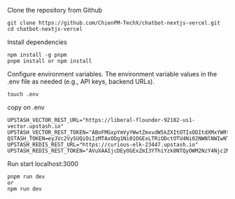 Clone the repository from Github

````
git clone https://github.com/ChienPM-TechX/chatbot-nextjs-vercel.git
cd chatbot-nextjs-vercel
````

Install dependencies

````
npm install -g pnpm
pnpm install or npm install
````

Configure environment variables. The environment variable values in the .env file as needed (e.g., API keys, backend URLs).

````
touch .env
````

copy on .env

````
UPSTASH_VECTOR_REST_URL="https://liberal-flounder-92182-us1-vector.upstash.io"
UPSTASH_VECTOR_REST_TOKEN="ABoFMGxpYmVyYWwtZmxvdW5kZXItOTIxODItdXMxYWRtaW5NalptWlRreFpqUXRabVpoTnkwMFlqSXhMVGd5TkRVdE9EazVPR1EzTlRabFpqTTA="
QSTASH_TOKEN=eyJVc2VySUQiOiIzMTAxODg1Ni01OGExLTRiODctOTU4Ni02NWNlNWIwNThhNzIiLCJQYXNzd29yZCI6IjQ2M2ViMTQzYjM2MzRiNTFhM2MxMTc4Y2NhNmI3ODRlIn0=
UPSTASH_REDIS_REST_URL="https://curious-elk-23447.upstash.io"
UPSTASH_REDIS_REST_TOKEN="AVuXAAIjcDEyOGExZmI3YThiYzk0NTQyOWM2NzY4Njc2MDY5NTliZXAxMA"
````

Run start localhost:3000

```
pnpm run dev
or
npm run dev
```


